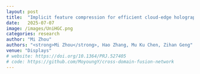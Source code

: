 ```yaml
---
layout: post
title:  "Implicit feature compression for efficient cloud-edge holographic display (Accepted)"
date:   2025-07-07 
image: /images/UniHGC.png
categories: research
author: "Mi Zhou"
authors: "<strong>Mi Zhou</strong>, Hao Zhang, Mu Ku Chen, Zihan Geng"
venue: "Displays"
# website: https://doi.org/10.1364/PRJ.527405
# code: https://github.com/MoyoungY/cross-domain-fusion-network
---
```

